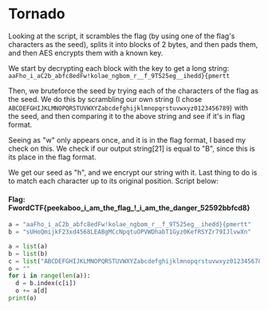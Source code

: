 # Tornado 

Looking at the script, it scrambles the flag (by using one of the flag's characters as the seed), splits it into blocks of 2 bytes, and then pads them, and then AES encrypts them with a known key.

We start by decrypting each block with the key to get a long string: `aaFho_i_aC2b_abfc8edFw!kolae_ngbom_r__f_9T525eg__ihedd}{pmertt`

Then, we bruteforce the seed by trying each of the characters of the flag as the seed. We do this by scrambling our own string (I chose `ABCDEFGHIJKLMNOPQRSTUVWXYZabcdefghijklmnopqrstuvwxyz0123456789`) with the seed, and then comparing it to the above string and see if it's in flag format.

Seeing as "w" only appears once, and it is in the flag format, I based my check on this. We check if our output string[21] is equal to "B", since this is its place in the flag format.

We get our seed as "h", and we encrypt our string with it. Last thing to do is to match each character up to its original position. Script below:

#### Flag: FwordCTF{peekaboo_i_am_the_flag_!_i_am_the_danger_52592bbfcd8}

```py
a = "aaFho_i_aC2b_abfc8edFw!kolae_ngbom_r__f_9T525eg__ihedd}{pmertt"
b = "sUHoQmijkF23xd4568LEABgMCcNpqtuOPVWDhabT1Gyz0KefRSYZr79IJlvwXn"

a = list(a)
b = list(b)
c = list("ABCDEFGHIJKLMNOPQRSTUVWXYZabcdefghijklmnopqrstuvwxyz0123456789")
o = ""
for i in range(len(a)):
  d = b.index(c[i])
  o += a[d]
print(o)
```
